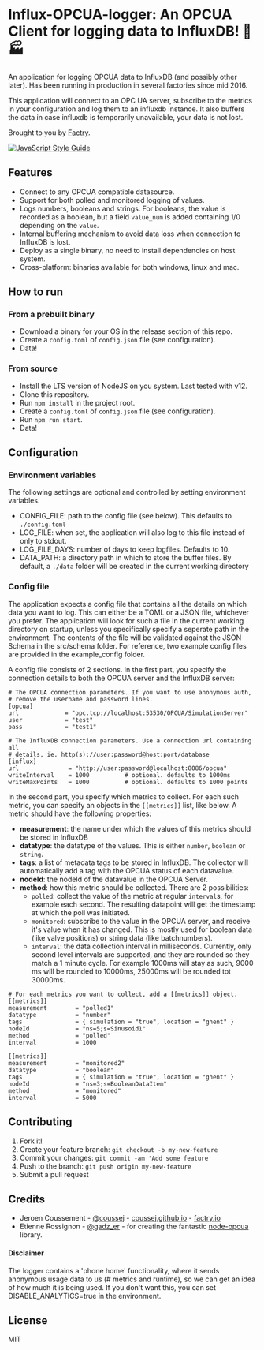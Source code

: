 
# Influx-OPCUA-logger: An OPCUA Client for logging data to InfluxDB! :electric_plug: :factory:

An application for logging OPCUA data to InfluxDB (and possibly other later). Has been running in production in several factories since mid 2016.

This application will connect to an OPC UA server, subscribe to the metrics in your configuration and log them to an influxdb instance. It also buffers the data in case influxdb is temporarily unavailable, your data is not lost.

Brought to you by [Factry](www.factry.io).

[![JavaScript Style Guide](https://cdn.rawgit.com/standard/standard/master/badge.svg)](https://github.com/standard/standard)

## Features

* Connect to any OPCUA compatible datasource.
* Support for both polled and monitored logging of values.
* Logs numbers, booleans and strings. For booleans, the value is recorded as a boolean, but a field `value_num` is added containing 1/0 depending on the `value`.
* Internal buffering mechanism to avoid data loss when connection to InfluxDB is lost.
* Deploy as a single binary, no need to install dependencies on host system.
* Cross-platform: binaries available for both windows, linux and mac.

## How to run

### From a prebuilt binary

* Download a binary for your OS in the release section of this repo.
* Create a `config.toml` of `config.json` file (see configuration).
* Data!

### From source

* Install the LTS version of NodeJS on you system. Last tested with v12.
* Clone this repository.
* Run `npm install` in the project root.
* Create a `config.toml` of `config.json` file (see configuration).
* Run `npm run start`.
* Data!

## Configuration

### Environment variables

The following settings are optional and controlled by setting environment variables.

* CONFIG_FILE: path to the config file (see below). This defaults to `./config.toml`
* LOG_FILE: when set, the application will also log to this file instead of only to stdout.
* LOG_FILE_DAYS: number of days to keep logfiles. Defaults to 10.
* DATA_PATH: a directory path in which to store  the buffer files. By default, a `./data` folder will be created in the current working directory   

### Config file

The application expects a config file that contains all the details on which data you want to log. This can either be a TOML or a JSON file, whichever you prefer. The application will look for such a file in the current working directory on startup, unless you specifically specify a seperate path in the environment. The contents of the file will be validated against the JSON Schema in the src/schema folder. For reference, two example config files are provided in the example_config folder.

 A config file consists of 2 sections. In the first part, you specify the connection details to both the OPCUA server and the InfluxDB server:

```
# The OPCUA connection parameters. If you want to use anonymous auth, 
# remove the username and password lines.
[opcua]
url             = "opc.tcp://localhost:53530/OPCUA/SimulationServer"
user            = "test"
pass            = "test1"

# The InfluxDB connection parameters. Use a connection url containing all 
# details, ie. http(s)://user:password@host:port/database
[influx]
url              = "http://user:password@localhost:8086/opcua"
writeInterval    = 1000          # optional. defaults to 1000ms
writeMaxPoints   = 1000          # optional. defaults to 1000 points

```

In the second part, you specify which metrics to collect. For each such metric, you can specify an objects in the `[[metrics]]` list, like below. A metric should have the following properties:
* **measurement**: the name under which the values of this metrics should be stored in InfluxDB
* **datatype**: the datatype of the values. This is either `number`, `boolean` or `string`.
* **tags**: a list of metadata tags to be stored in InfluxDB. The collector will automatically add a tag with the OPCUA status of each datavalue.
* **nodeId**: the nodeId of the datavalue in the OPCUA Server.
* **method**: how this metric should be collected. There are 2 possibilities:
  * `polled`: collect the value of the metric at regular `interval`s, for example each second. The resulting datapoint will get the timestamp at which the poll was initiated.
  * `monitored`: subscribe to the value in the OPCUA server, and receive it's value when it has changed. This is mostly used for boolean data (like valve positions) or string data (like batchnumbers).
  * `interval`: the data collection interval in milliseconds. Currently, only second level intervals are supported, and they are rounded so they match a 1 minute cycle. For example 1000ms will stay as such, 9000 ms will be rounded to 10000ms, 25000ms will be rounded tot 30000ms.  

```
# For each metrics you want to collect, add a [[metrics]] object.
[[metrics]]
measurement        = "polled1"
datatype           = "number"
tags               = { simulation = "true", location = "ghent" }
nodeId             = "ns=5;s=Sinusoid1"
method             = "polled"
interval           = 1000     

[[metrics]]
measurement        = "monitored2"
datatype           = "boolean"
tags               = { simulation = "true", location = "ghent" }
nodeId             = "ns=3;s=BooleanDataItem"
method             = "monitored"
interval           = 5000  
```
     
## Contributing

1. Fork it!
2. Create your feature branch: `git checkout -b my-new-feature`
3. Commit your changes: `git commit -am 'Add some feature'`
4. Push to the branch: `git push origin my-new-feature`
5. Submit a pull request

## Credits

* Jeroen Coussement - [@coussej](https://twitter.com/coussej) - [coussej.github.io](http://coussej.github.io) - [factry.io](https://www.factry.io)
* Etienne Rossignon - [@gadz_er](https://twitter.com/gadz_er) - for creating the fantastic [node-opcua](https://github.com/node-opcua/node-opcua) library.

#### Disclaimer
The logger contains a 'phone home' functionality, where it sends anonymous usage data to us (# metrics and runtime), so we can get an idea of how much it is being used. If you don't want this, you can set DISABLE_ANALYTICS=true in the environment.

## License

MIT
